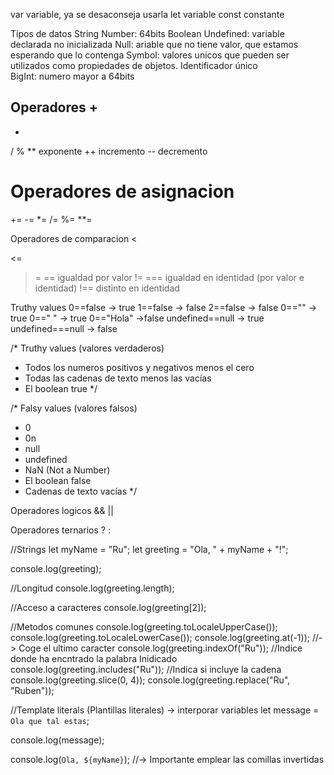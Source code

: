 var variable, ya se desaconseja usarla
let variable
const constante

Tipos de datos
String
Number: 64bits
Boolean
Undefined: variable declarada no inicializada
Null: ariable que no tiene valor, que estamos esperando que lo contenga
Symbol: valores unicos que pueden ser utilizados como propiedades de objetos. Identificador único   
BigInt: numero mayor a 64bits

Operadores
+
-
*
/
%
** exponente
++ incremento
-- decremento

Operadores de asignacion
=
+=
-=
*=
/=
%=
**=

Operadores de comparacion
<
>
<=
>=
== igualdad por valor
!=
=== igualdad en identidad (por valor e identidad)
!== distinto en identidad

Truthy values
0==false -> true
1==false -> false
2==false -> false
0=="" -> true
0==" " -> true
0=="Hola" ->false
undefined==null -> true
undefined===null -> false


/*
Truthy values (valores verdaderos)

- Todos los numeros positivos y negativos menos el cero
- Todas las cadenas de texto menos las vacías
- El boolean true
*/

/*
Falsy values (valores falsos)

- 0
-  0n
- null
- undefined
- NaN (Not a Number)
- El boolean false
- Cadenas de texto vacías 
*/

Operadores logicos
&&
||

Operadores ternarios
? :

//Strings
let myName = "Ru";
let greeting = "Ola, " + myName + "!";

console.log(greeting);

//Longitud
console.log(greeting.length);

//Acceso a caracteres
console.log(greeting[2]);

//Metodos comunes
console.log(greeting.toLocaleUpperCase());
console.log(greeting.toLocaleLowerCase());
console.log(greeting.at(-1)); //-> Coge el ultimo caracter
console.log(greeting.indexOf("Ru")); //Indice donde ha encntrado la palabra Inidicado
console.log(greeting.includes("Ru")); //Indica si incluye la cadena
console.log(greeting.slice(0, 4));
console.log(greeting.replace("Ru", "Ruben"));


//Template literals (Plantillas literales) -> interporar variables
let message = `Ola que
tal
estas`;

console.log(message);

console.log(`Ola, ${myName}`); //-> Importante emplear las comillas invertidas


